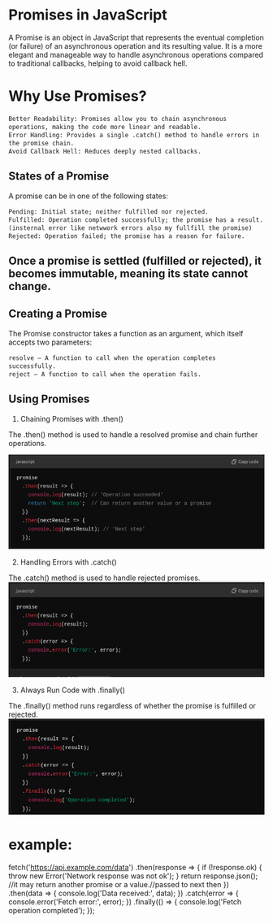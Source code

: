 # Promises in JavaScript

A Promise is an object in JavaScript that represents the eventual completion (or failure) of an asynchronous operation and its resulting value. It is a more elegant and manageable way to handle asynchronous operations compared to traditional callbacks, helping to avoid callback hell.

# Why Use Promises?

    Better Readability: Promises allow you to chain asynchronous operations, making the code more linear and readable.
    Error Handling: Provides a single .catch() method to handle errors in the promise chain.
    Avoid Callback Hell: Reduces deeply nested callbacks.

## States of a Promise

A promise can be in one of the following states:

    Pending: Initial state; neither fulfilled nor rejected.
    Fulfilled: Operation completed successfully; the promise has a result.(insternal error like netwwork errors also my fullfill the promise)
    Rejected: Operation failed; the promise has a reason for failure.

## Once a promise is settled (fulfilled or rejected), it becomes immutable, meaning its state cannot change.


## Creating a Promise

The Promise constructor takes a function as an argument, which itself accepts two parameters:

    resolve – A function to call when the operation completes successfully.
    reject – A function to call when the operation fails.

##  Using Promises

1. Chaining Promises with .then()

The .then() method is used to handle a resolved promise and chain further operations.

![Alt text](image.png)

2. Handling Errors with .catch()

The .catch() method is used to handle rejected promises.
![Alt text](image-1.png)

3. Always Run Code with .finally()

The .finally() method runs regardless of whether the promise is fulfilled or rejected.
![Alt text](image-2.png)

# example:

fetch('https://api.example.com/data')
  .then(response => {
    if (!response.ok) {
      throw new Error('Network response was not ok');
    }
    return response.json(); //it may return another promise or a value.//passed to next then
  })
  .then(data => {
    console.log('Data received:', data);
  })
  .catch(error => {
    console.error('Fetch error:', error);
  })
  .finally(() => {
    console.log('Fetch operation completed');
  });
